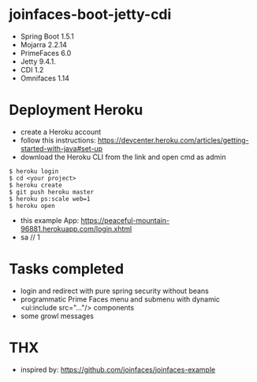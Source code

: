 # joinfaces-boot-jetty-cdi

- Spring Boot 1.5.1
- Mojarra 2.2.14
- PrimeFaces 6.0
- Jetty 9.4.1.
- CDI 1.2
- Omnifaces	1.14


# Deployment Heroku
- create a Heroku account
- follow this instructions: https://devcenter.heroku.com/articles/getting-started-with-java#set-up
- download the Heroku CLI from the link and open cmd as admin
```
$ heroku login
$ cd <your project>
$ heroku create
$ git push heroku master
$ heroku ps:scale web=1
$ heroku open
```
- this example App: https://peaceful-mountain-96881.herokuapp.com/login.xhtml
- sa // 1


# Tasks completed
- login and redirect with pure spring security without beans 
- programmatic Prime Faces menu and submenu with dynamic <ui:include src="..."/> components 
- some growl messages

# THX
- inspired by: https://github.com/joinfaces/joinfaces-example
